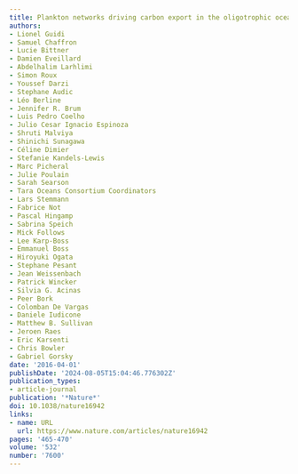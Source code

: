 ```yaml
---
title: Plankton networks driving carbon export in the oligotrophic ocean
authors:
- Lionel Guidi
- Samuel Chaffron
- Lucie Bittner
- Damien Eveillard
- Abdelhalim Larhlimi
- Simon Roux
- Youssef Darzi
- Stephane Audic
- Léo Berline
- Jennifer R. Brum
- Luis Pedro Coelho
- Julio Cesar Ignacio Espinoza
- Shruti Malviya
- Shinichi Sunagawa
- Céline Dimier
- Stefanie Kandels-Lewis
- Marc Picheral
- Julie Poulain
- Sarah Searson
- Tara Oceans Consortium Coordinators
- Lars Stemmann
- Fabrice Not
- Pascal Hingamp
- Sabrina Speich
- Mick Follows
- Lee Karp-Boss
- Emmanuel Boss
- Hiroyuki Ogata
- Stephane Pesant
- Jean Weissenbach
- Patrick Wincker
- Silvia G. Acinas
- Peer Bork
- Colomban De Vargas
- Daniele Iudicone
- Matthew B. Sullivan
- Jeroen Raes
- Eric Karsenti
- Chris Bowler
- Gabriel Gorsky
date: '2016-04-01'
publishDate: '2024-08-05T15:04:46.776302Z'
publication_types:
- article-journal
publication: '*Nature*'
doi: 10.1038/nature16942
links:
- name: URL
  url: https://www.nature.com/articles/nature16942
pages: '465-470'
volume: '532'
number: '7600'
---
```

